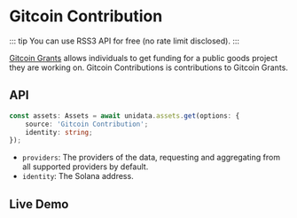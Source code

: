 # Gitcoin Contribution

<Logos type="Assets" :names="['Gitcoin', 'RSS3']" />

::: tip
You can use RSS3 API for free (no rate limit disclosed).
:::

[Gitcoin Grants](https://gitcoin.co/grants/explorer/) allows individuals to get funding for a public goods project they are working on. Gitcoin Contributions is contributions to Gitcoin Grants.

## API

```ts
const assets: Assets = await unidata.assets.get(options: {
    source: 'Gitcoin Contribution';
    identity: string;
});
```

-   `providers`: The providers of the data, requesting and aggregating from all supported providers by default.
-   `identity`: The Solana address.

## Live Demo

<Assets :source="'Gitcoin Contribution'" :defaultIdentity="'0xC8b960D09C0078c18Dcbe7eB9AB9d816BcCa8944'" />
